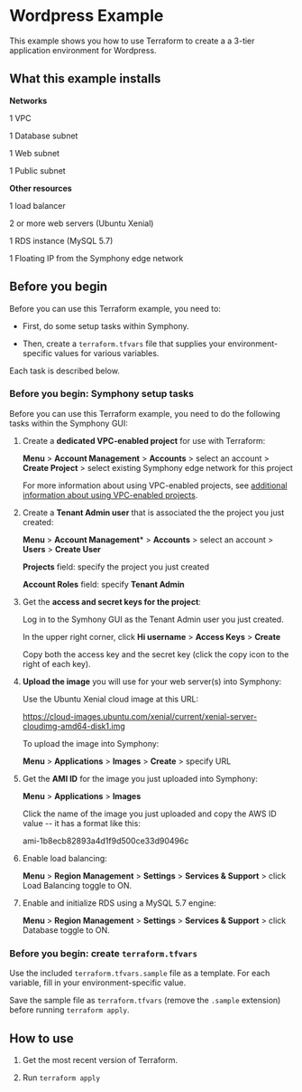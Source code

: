 # Wordpress Example

This example shows you how to use Terraform to create a a 3-tier application environment for Wordpress.

## What this example installs

**Networks**

1 VPC

1 Database subnet

1 Web subnet

1 Public subnet

**Other resources**

1 load balancer

2 or more web servers (Ubuntu Xenial)

1 RDS instance (MySQL 5.7)

1 Floating IP from the Symphony edge network

## Before you begin

Before you can use this Terraform example, you need to:

* First, do some setup tasks within Symphony.

* Then, create a `terraform.tfvars` file that supplies your environment-specific values for various variables.

Each task is described below.


### Before you begin: Symphony setup tasks

Before you can use this Terraform example, you need to do the following tasks within the Symphony GUI:

1. Create a **dedicated VPC-enabled project** for use with Terraform:

    **Menu** > **Account Management** > **Accounts** > select an account > **Create Project** > select existing Symphony edge network for this project

    For more information about using VPC-enabled projects, see [additional information about using VPC-enabled projects](https://www.stratoscale.com/docs/Using-a-VPC-Enabled-Project/).
    
2. Create a **Tenant Admin user** that is associated the the project you just created:

    **Menu** > **Account Management*** > **Accounts** > select an account > **Users** > **Create User**
    
    **Projects** field: specify the project you just created
    
    **Account Roles** field: specify **Tenant Admin**
    
3. Get the **access and secret keys for the project**:

    Log in to the Symhony GUI as the Tenant Admin user you just created.
    
    In the upper right corner, click **Hi username** > **Access Keys** > **Create**
    
    Copy both the access key and the secret key (click the copy icon to the right of each key).
    

4. **Upload the image** you will use for your web server(s) into Symphony:

    Use the Ubuntu Xenial cloud image at this URL:
    
    https://cloud-images.ubuntu.com/xenial/current/xenial-server-cloudimg-amd64-disk1.img
    
    To upload the image into Symphony:
    
    **Menu** > **Applications** > **Images** > **Create** > specify URL
    
    
5. Get the **AMI ID** for the image you just uploaded into Symphony:

    **Menu** > **Applications** > **Images**
    
    Click the name of the image you just uploaded and copy the AWS ID value -- it has a format like this:
    
    ami-1b8ecb82893a4d1f9d500ce33d90496c
    
6. Enable load balancing:

    **Menu** > **Region Management** > **Settings** > **Services & Support** > click Load Balancing toggle to ON.
    
7. Enable and initialize RDS using a MySQL 5.7 engine:

    **Menu** > **Region Management** > **Settings** > **Services & Support** > click Database toggle to ON.
    
    
### Before you begin: create `terraform.tfvars`

Use the included `terraform.tfvars.sample` file as a template. For each variable, fill in your environment-specific value.

Save the sample file as `terraform.tfvars` (remove the `.sample` extension) before running `terraform apply`.

## How to use

1. Get the most recent version of Terraform.

2. Run `terraform apply`


    
    
